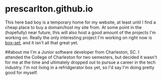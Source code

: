 # prescarlton.github.io
This here bad boy is a temporary home for my website, at least until I find a cheap place to buy a domain/host my site from.
At some point in the (hopefully) near future, this will also host a good amount of the projects I'm working on.
Really the only interesting project I'm working on right now is [box-set](https://github.com/prescarlton/box-set), and it isn't all that great yet.

##about me
I'm a Junior software developer from Charleston, SC. I attended the College of Charleston for two semesters, but decided it wasn't for me at the time and ultimately dropped out to pursue a career in the tech industry. I'm not living in a refridgerator box yet, so I'd say I'm doing pretty good for myself.